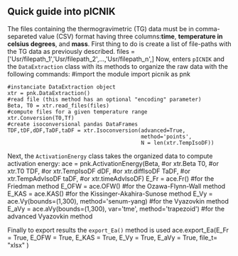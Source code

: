 ## Quick guide into pICNIK

The files containing the thermogravimetric (TG) data must be in comma-separeted value (CSV) format having three columns:**time**, **temperature in celsius degrees**, and **mass**.
First thing to do is create a list of file-paths with the TG data as previously described.
    files = ['Usr/filepath_1','Usr/filepath_2',...,'Usr/filepath_n',]
Now, enters `pICNIK` and the `DataExtraction` class with its methods to organize the raw data with the following commands:
    #import the module
    import picnik as pnk

    #instanciate DataExtraction object
    xtr = pnk.DataExtraction()
    #read file (this method has an optional "encoding" parameter)
    Beta, T0 = xtr.read_files(files)
    #compute files for a given temperature range
    xtr.Conversion(T0,Tf)
    #create isoconversional pandas DataFrames
    TDF,tDF,dDF,TaDF,taDF = xtr.Isoconversion(advanced=True,
                                              method='points',
                                              N = len(xtr.TempIsoDF))
   
Next, the `ActivationEnergy` class takes the organized data to compute activation energy:
    ace = pnk.ActivationEnergy(Beta, #or xtr.Beta
                               T0, #or xtr.T0
                               TDF, #or xtr.TempIsoDF
                               dDF, #or xtr.diffIsoDF
                               TaDF, #or xtr.TempAdvIsoDF
                               taDF, #or xtr.timeAdvIsoDF)
    E_Fr = ace.Fr()      #for the Friedman method
    E_OFW = ace.OFW()    #for the Ozawa-Flynn-Wall method
    E_KAS = ace.KAS()    #for the Kissinger-Akahira-Sunose method
    E_Vy = ace.Vy(bounds=(1,300),
                  method='senum-yang)      #for the Vyazovkin method
    E_aVy = ace.aVy(bounds=(1,300),
                    var='tme',
                    method='trapezoid')      #for the advanced Vyazovkin method

Finally to export results the `export_Ea()` method is used
    ace.export_Ea(E_Fr = True,
                  E_OFW = True,
                  E_KAS = True,
                  E_Vy = True,
                  E_aVy = True,
                  file_t= "xlsx" )
  
